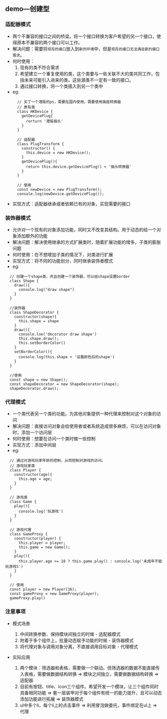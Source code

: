 ## demo—创建型
### 适配器模式
  * 两个不兼容的接口之间的桥梁。将一个接口转换为客户希望的另一个接口，使得原本不兼容的两个接口可以工作。
  * 解决问题：需要将```现存的接口```放入到```新的环境```中，但是```现存的接口无法满足新的接口需求```。
  * 何时使用：
    1. 现有的类不符合需求
    2. 希望建立一个重复使用的类，这个类要与一些关联不大的类共同工作，包括未来可能引入进来的类。这些源类不一定有一致的接口。
    3. 通过接口转换，将一个类插入到另一个类中
  * eg:
    ```
      // 买了一个港版的ps，需要在国内使用，需要使用插座转换器
      // 原有类
      class HKDevice {
        getDevicePlug{
          rerturn '港版插头'
        }
      }

      // 适配器
      class PlugTransform {
        constructor() {
          this.device = new HKDevice();
        }
        getDevicePlug(){
          return this.device.getDevicePlug() + '插头转换器'
        }
      }
      
      // 使用
      const newDevice = new PlugTransform();
      console.log(newDevice.getDevicePlug());
    ```  
  * 实现方式：适配器继承或者依赖已有的对象，实现需要的接口
### 装饰器模式
  * 允许对一个现有的对象添加功能，同时又不改变其结构。用于动态的给一个对象添加额外的功能
  * 解决问题：解决使用继承的方式扩展类时，随着扩展功能的增多，子类的膨胀问题
  * 何时使用：在不想增加子类的情况下，对类进行扩展
  * 实现方式：将不同的功能划分，同时继承装饰者模式
  * eg:
  ```
    // 创建一个shape类，并且创建一个装饰器，可以给shape设置border
    class Shape {
      draw(){
        console.log("draw shape")
      }
    }

    //装饰器
    class ShapeDecorator {
      constructor(shape){
        this.shape = shape
      }
      draw(){
        console.loe('decorator draw shape')
        this.shape.draw();
        this.setBorderColor()
      }
      setBorderColor(){
        console.log(this.shape + '设置颜色后的shape')
      }
    }
    
    //使用
    const shape = new Shape();
    const shapeDecorator = new ShapeDecorator(shape);
    shapeDecorator.draw();
  ```

### 代理模式
  * 一个类代表另一个类的功能。为其他对象提供一种代理来控制对这个对象的访问
  * 解决问题：直接访问对象会给使用者或者系统造成很多麻烦，可以在访问对象时，添加一个访问层
  * 何时使用：想要在访问一个类时做一些控制
  * 实现方式：添加中间层
  * eg:
  ```
    // 通过对游戏玩家年龄的控制，从而控制对游戏的访问。
    // 游戏玩家类
    class Player {
      constructor(age){
        this.age = age;
      }
    }

    // 游戏类
    class Game {
      play(){
        console.log('玩游戏')
      }
    }

    // 游戏代理
    class GameProxy {
      constructor(player) {
        this.player = player;
        this.game = new Game();
      }
      play(){
        this.player.age >= 18 ? this.game.play() : console.log('未成年不能玩游戏S')
      }
    } 

    // 使用
    const player = new Player(16);
    const gameProxy = new GameProxy(player);
    gameProxy.play()
  ```

### 注意事项
  - 模式场景
    1. 中间转换参数、保持模块间独立的时候 - 适配器模式
    2. 附着于多个组件上，批量动态赋予功能的时候 - 装饰器模式
    3. 将代理对象与调用对象分离，不直接调用目标对象 - 代理模式

  - 实际应用
    1. 两个模块：筛选器和表格，需要做一个联动。但筛选器的数据不能直接传入表格，需要做数据结构转换 => 模块之间独立，需要做数据结构转换 => 适配器
    2. 目前有按钮、title、icon三个组件。希望开发一个模块，让三个组件同时具备相同功能 => 套一层装甲对于每个组件有统一的能力提升，且可以动态添加功能进行拓展 => 装饰器模式
    3. ul中多个li，每个li上的点击事件 => 利用冒泡做委托，事件绑定在ul上 => 代理 